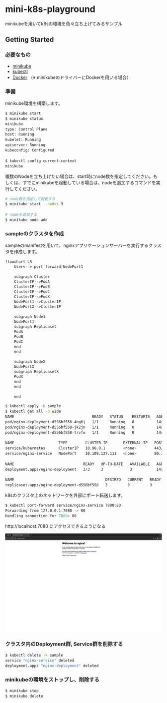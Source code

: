 # mini-k8s-playground

minikubeを用いてk8sの環境を色々立ち上げてみるサンプル

## Getting Started

### 必要なもの

- [minikube](https://minikube.sigs.k8s.io/docs/)
- [kubectl](https://kubernetes.io/ja/docs/reference/kubectl/)
- [Docker](https://docs.docker.com/engine/install/) （※ minikubeのドライバーにDockerを用いる場合）

### 準備

minikube環境を構築します。

```sh
$ minikube start
$ minikube status
minikube
type: Control Plane
host: Running
kubelet: Running
apiserver: Running
kubeconfig: Configured

$ kubectl config current-context
minikube
```

複数のNodeを立ち上げたい場合は、start時にnode数を指定してください。もしくは、すでにminikubeを起動している場合は、nodeを追加するコマンドを実行してください。

```sh
# node数を指定して起動する
$ minikube start --nodes 3

# nodeを追加する
$ minikube node add
```

### sampleのクラスタを作成

sampleのmanifestを用いて、nginxアプリケーションサーバーを実行するクラスタを作成します。

```mermaid
flowchart LR
    User<-->|port forward|NodePort1

    subgraph Cluster
    ClusterIP-->PodA
    ClusterIP-->PodB
    ClusterIP-->PodC
    ClusterIP-->PodX
    NodePort1-->ClusterIP
    NodePortX-->ClusterIP

    subgraph Node1
    NodePort1
    subgraph Replicaset
    PodA
    PodB
    PodC
    end
    end

    subgraph NodeX
    NodePortX
    subgraph ReplicasetX
    PodX
    end
    end

    end
```

```sh
$ kubectl apply -k sample
$ kubectl get all -o wide
NAME                                   READY   STATUS    RESTARTS   AGE   IP           NODE       NOMINATED NODE   READINESS GATES
pod/nginx-deployment-d556bf558-4ng6j   1/1     Running   0          14s   10.244.0.4   minikube   <none>           <none>
pod/nginx-deployment-d556bf558-jk2jn   1/1     Running   0          14s   10.244.0.3   minikube   <none>           <none>
pod/nginx-deployment-d556bf558-trvfw   1/1     Running   0          14s   10.244.0.5   minikube   <none>           <none>

NAME                    TYPE        CLUSTER-IP       EXTERNAL-IP   PORT(S)        AGE    SELECTOR
service/kubernetes      ClusterIP   10.96.0.1        <none>        443/TCP        2m7s   <none>
service/nginx-service   NodePort    10.109.127.111   <none>        80:31042/TCP   14s    app=nginx

NAME                               READY   UP-TO-DATE   AVAILABLE   AGE   CONTAINERS   IMAGES         SELECTOR
deployment.apps/nginx-deployment   3/3     3            3           14s   nginx        nginx:1.14.2   app=nginx

NAME                                         DESIRED   CURRENT   READY   AGE   CONTAINERS   IMAGES         SELECTOR
replicaset.apps/nginx-deployment-d556bf558   3         3         3       14s   nginx        nginx:1.14.2   app=nginx,pod-template-hash=d556bf558
```

k8sのクラスタ上のネットワークを外部にポート転送します。

```sh
$ kubectl port-forward service/nginx-service 7080:80
Forwarding from 127.0.0.1:7080 -> 80
Handling connection for 7080> 80
```

http://localhost:7080 にアクセスできるようになる

![nginx preview](./images/nginx-preview.png)

### クラスタ内のDeployment群, Service群を削除する

```sh
$ kubectl delete -k sample
service "nginx-service" deleted
deployment.apps "nginx-deployment" deleted
```

### minikubeの環境をストップし、削除する

```sh
$ minikube stop
$ minikube delete
```
